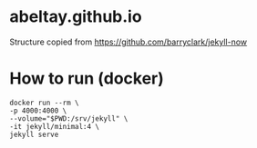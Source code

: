 # abeltay.github.io

Structure copied from https://github.com/barryclark/jekyll-now

# How to run (docker)
```
docker run --rm \
-p 4000:4000 \
--volume="$PWD:/srv/jekyll" \
-it jekyll/minimal:4 \
jekyll serve
```
